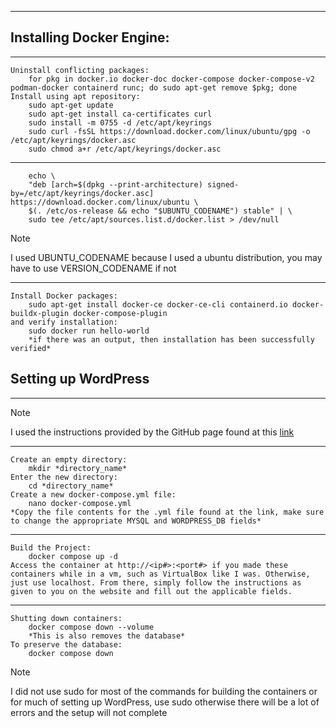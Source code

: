 ___
## Installing Docker Engine:
___
	Uninstall conflicting packages:
		for pkg in docker.io docker-doc docker-compose docker-compose-v2 podman-docker containerd runc; do sudo apt-get remove $pkg; done
	Install using apt repository:
		sudo apt-get update
		sudo apt-get install ca-certificates curl
		sudo install -m 0755 -d /etc/apt/keyrings
		sudo curl -fsSL https://download.docker.com/linux/ubuntu/gpg -o /etc/apt/keyrings/docker.asc
		sudo chmod a+r /etc/apt/keyrings/docker.asc
___
		echo \ 
		"deb [arch=$(dpkg --print-architecture) signed-by=/etc/apt/keyrings/docker.asc] https://download.docker.com/linux/ubuntu \
		$(. /etc/os-release && echo "$UBUNTU_CODENAME") stable" | \
		sudo tee /etc/apt/sources.list.d/docker.list > /dev/null

>[!NOTE]
>I used UBUNTU_CODENAME because I used a ubuntu distribution, you may have to use VERSION_CODENAME if not

___
	Install Docker packages:
		sudo apt-get install docker-ce docker-ce-cli containerd.io docker-buildx-plugin docker-compose-plugin
	and verify installation:
		sudo docker run hello-world
		*if there was an output, then installation has been successfully verified*

## Setting up WordPress
___
>[!NOTE]
>I used the instructions provided by the GitHub page found at this [link](https://github.com/docker/awesome-compose/blob/master/official-documentation-samples/wordpress/README.md)

___
	Create an empty directory:
		mkdir *directory_name*
	Enter the new directory:
		cd *directory_name*
	Create a new docker-compose.yml file:
		nano docker-compose.yml
	*Copy the file contents for the .yml file found at the link, make sure to change the appropriate MYSQL and WORDPRESS_DB fields*
___
	Build the Project:
		docker compose up -d
	Access the container at http://<ip#>:<port#> if you made these containers while in a vm, such as VirtualBox like I was. Otherwise, just use localhost. From there, simply follow the instructions as given to you on the website and fill out the applicable fields.
___
	Shutting down containers:
		docker compose down --volume
		*This is also removes the database*
	To preserve the database:
		docker compose down

>[!NOTE]
>I did not use sudo for most of the commands for building the containers or for much of setting up WordPress, use sudo otherwise there will be a lot of errors and the setup will not complete


